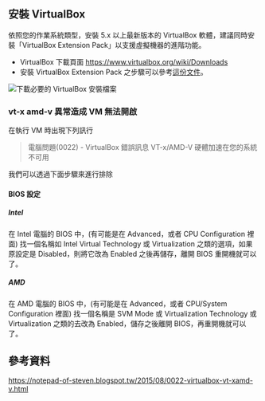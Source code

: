 ## 安裝 VirtualBox

依照您的作業系統類型，安裝 5.x 以上最新版本的 VirtualBox 軟體，建議同時安裝「VirtualBox Extension Pack」以支援虛擬機器的進階功能。

* VirtualBox 下載頁面 https://www.virtualbox.org/wiki/Downloads
* 安裝 VirtualBox Extension Pack 之步驟可以參考[這份文件](http://www.arthurtoday.com/2011/01/oracle-vm-virtualbox-40-extension-pack_14.html)。

![下載必要的 VirtualBox 安裝檔案](download-virtualbox.png)

### vt-x amd-v 異常造成 VM 無法開啟

在執行 VM 時出現下列訊行

> 電腦問題(0022) - VirtualBox 錯誤訊息 VT-x/AMD-V 硬體加速在您的系統不可用

我們可以透過下面步驟來進行排除

#### BIOS 設定

##### Intel

在 Intel 電腦的 BIOS 中，(有可能是在 Advanced，或者 CPU Configuration 裡面) 找一個名稱如 Intel Virtual Technology 或 Virtualization 之類的選項，如果原設定是 Disabled，則將它改為 Enabled 之後再儲存，離開 BIOS 重開機就可以了。

##### AMD

在 AMD 電腦的 BIOS 中，(有可能是在 Advanced，或者 CPU/System Configuration 裡面) 找一個名稱是 SVM Mode 或 Virtualization Technology 或 Virtualization 之類的去改為 Enabled，儲存之後離開 BIOS，再重開機就可以了。

## 參考資料

<https://notepad-of-steven.blogspot.tw/2015/08/0022-virtualbox-vt-xamd-v.html>